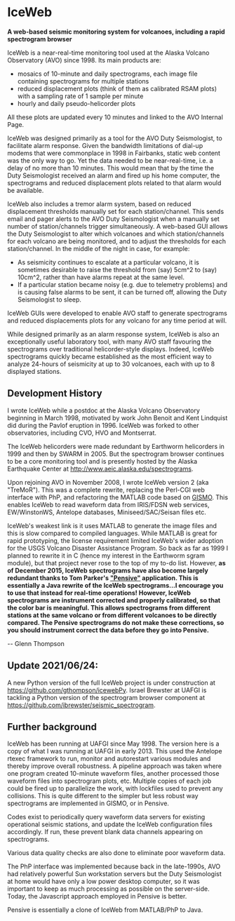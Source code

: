 # IceWeb
**A web-based seismic monitoring system for volcanoes, including a rapid spectrogram browser**

IceWeb is a near-real-time monitoring tool used at the Alaska Volcano Observatory (AVO) since 1998. Its main products are:

* mosaics of 10-minute and daily spectrograms, each image file containing spectrograms for multiple stations
* reduced displacement plots (think of them as calibrated RSAM plots) with a sampling rate of 1 sample per minute
* hourly and daily pseudo-helicorder plots

All these plots are updated every 10 minutes and linked to the AVO Internal Page. 

IceWeb was designed primarily as a tool for the AVO Duty Seismologist, to facilitate alarm response. Given the bandwidth limitations of dial-up modems that were commonplace in 1998 in Fairbanks, static web content was the only way to go. Yet the data needed to be near-real-time, i.e. a delay of no more than 10 minutes. This would mean that by the time the Duty Seismologist received an alarm and fired up his home computer, the spectrograms and reduced displacement plots related to that alarm would be available. 

IceWeb also includes a tremor alarm system, based on reduced displacement thresholds manually set for each station/channel. This sends email and pager alerts to the AVO Duty Seismologist when a manually set number of station/channels trigger simultaneously. A web-based GUI allows the Duty Seismologist to alter which volcanoes and which station/channels for each volcano are being monitored, and to adjust the thresholds for each station/channel. In the middle of the night in case, for example:

* As seismicity continues to escalate at a particular volcano, it is sometimes desirable to raise the threshold from (say) 5cm^2 to (say) 10cm^2, rather than have alarms repeat at the same level.
* If a particular station became noisy (e.g. due to telemetry problems) and is causing false alarms to be sent, it can be turned off, allowing the Duty Seismologist to sleep.

IceWeb GUIs were developed to enable AVO staff to generate spectrograms and reduced displacements plots for any volcano for any time period at will.

While designed primarily as an alarm response system, IceWeb is also an exceptionally useful laboratory tool, with many AVO staff favouring the spectrograms over traditional helicorder-style displays. Indeed, IceWeb spectrograms quickly became established as the most efficient way to analyze 24-hours of seismicity at up to 30 volcanoes, each with up to 8 displayed stations. 

## Development History

I wrote IceWeb while a postdoc at the Alaska Volcano Observatory beginning in March 1998, motivated by work John Benoit and Kent Lindquist did during the Pavlof eruption in 1996. IceWeb was forked to other observatories, including CVO, HVO and Montserrat.

The IceWeb helicorders were made redundant by Earthworm helicorders in 1999 and then by SWARM in 2005. But the spectrogram browser continues to be a core monitoring tool and is presently hosted by the Alaska Earthquake Center at http://www.aeic.alaska.edu/spectrograms.

Upon rejoining AVO in November 2008, I wrote IceWeb version 2 (aka "TreMoR"). This was a complete rewrite, replacing the Perl-CGI web interface with PhP, and refactoring the MATLAB code based on <a href="https://geoscience-community-codes.github.io/GISMO">GISMO</a>. This enables IceWeb to read waveform data from IRIS/FDSN web services, EW/WinstonWS, Antelope databases, Miniseed/SAC/Seisan files etc. 
 
IceWeb's weakest link is it uses MATLAB to generate the image files and this is slow compared to compiled languages. While MATLAB is great for rapid prototyping, the license requirement limited IceWeb's wider adoption for the USGS Volcano Disaster Assistance Program. So back as far as 1999 I planned to rewrite it in C (hence my interest in the Earthworm sgram module), but that project never rose to the top of my to-do list. However, **as of December 2015, IceWeb spectrograms have also become largely redundant thanks to Tom Parker's <a href="http://volcanoes.usgs.gov/software/pensive/index.php">"Pensive"</a> application. This is essentially a Java rewrite of the IceWeb spectrograms...I encourage you to use that instead for real-time operations! However, IceWeb spectrograms are instrument corrected and properly calibrated, so that the color bar is meaningful. This allows spectrograms from different stations at the same volcano or from different volcanoes to be directly compared. The Pensive spectrograms do not make these corrections, so you should instrument correct the data before they go into Pensive.**

-- Glenn Thompson

## Update 2021/06/24:
A new Python version of the full IceWeb project is under construction at https://github.com/gthompson/icewebPy. Israel Brewster at UAFGI is tackling a Python version of the spectrogram browser component at https://github.com/ibrewster/seismic_spectrogram. 




## Further background

IceWeb has been running at UAFGI since May 1998. The version here is a copy of what I was running at UAFGI in early 2013. 
This used the Antelope rtexec framework to run, monitor and autorestart various modules and thereby improve overall robustness.
A pipeline approach was taken where one program created 10-minute waveform files, another processed those waveform files into spectrogram plots, etc.
Multiple copies of each job could be fired up to parallelize the work, with lockfiles used to prevent any collisions.
This is quite different to the simpler but less robust way spectrograms are implemented in GISMO, or in Pensive.

Codes exist to periodically query waveform data servers for existing operational seismic stations, and update the IceWeb configuration files accordingly. 
If run, these prevent blank data channels appearing on spectrograms. 

Various data quality checks are also done to eliminate poor waveform data.

The PhP interface was implemented because back in the late-1990s, AVO had relatively powerful Sun workstation servers but the Duty Seismologist at home
would have only a low power desktop computer, so it was important to keep as much processing as possible on the server-side. 
Today, the Javascript approach employed in Pensive is better.

Pensive is essentially a clone of IceWeb from MATLAB/PhP to Java.
